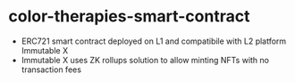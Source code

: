 # color-therapies-smart-contract

* ERC721 smart contract deployed on L1 and compatibile with L2 platform Immutable X
* Immutable X uses ZK rollups solution to allow minting NFTs with no transaction fees
